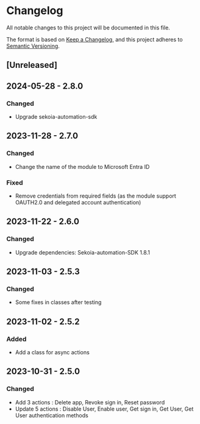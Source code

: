 # Changelog

All notable changes to this project will be documented in this file.

The format is based on [Keep a Changelog](https://keepachangelog.com/en/1.0.0/),
and this project adheres to [Semantic Versioning](https://semver.org/spec/v2.0.0.html).

## [Unreleased]

## 2024-05-28 - 2.8.0

### Changed

- Upgrade sekoia-automation-sdk

## 2023-11-28 - 2.7.0

### Changed

- Change the name of the module to Microsoft Entra ID

### Fixed

- Remove credentials from required fields (as the module support OAUTH2.0 and delegated account authentication)

## 2023-11-22 - 2.6.0

### Changed

- Upgrade dependencies: Sekoia-automation-SDK 1.8.1

## 2023-11-03 - 2.5.3

### Changed

- Some fixes in classes after testing

## 2023-11-02 - 2.5.2

### Added

- Add a class for async actions

## 2023-10-31 - 2.5.0

### Changed

- Add 3 actions : Delete app, Revoke sign in, Reset password
- Update 5 actions : Disable User, Enable user, Get sign in, Get User, Get User authentication methods
